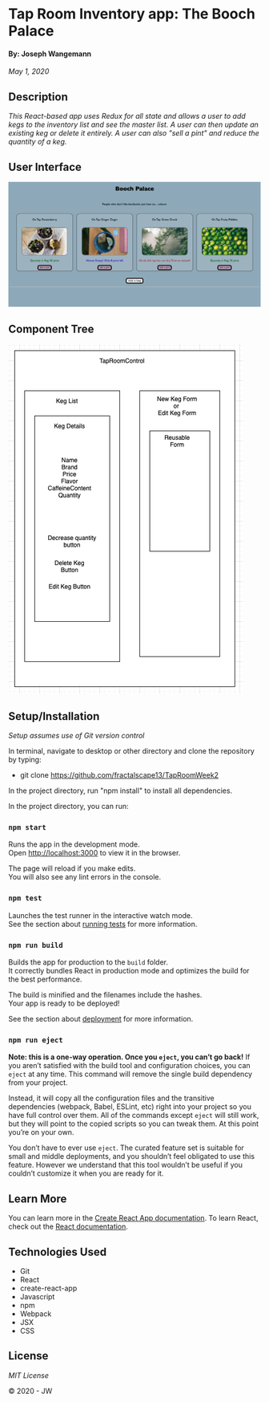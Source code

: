 # Tap Room Inventory app: The Booch Palace
#### By: Joseph Wangemann
_May 1, 2020_

## Description
_This React-based app uses Redux for all state and allows a user to add kegs to the inventory list and see the master list.  A user can then update an existing keg or delete it entirely.  A user can also "sell a pint" and reduce the quantity of a keg._

## User Interface
![UI](./public/screenshot.png?raw=true "Screen shot")

## Component Tree
![Diagram](./public/diagram.png?raw=true "Title")

## Setup/Installation
_Setup assumes use of Git version control_

In terminal, navigate to desktop or other directory and clone the repository by typing:
  * git clone https://github.com/fractalscape13/TapRoomWeek2

In the project directory, run "npm install" to install all dependencies.

In the project directory, you can run:

### `npm start`
Runs the app in the development mode.<br />
Open [http://localhost:3000](http://localhost:3000) to view it in the browser.

The page will reload if you make edits.<br />
You will also see any lint errors in the console.

### `npm test`
Launches the test runner in the interactive watch mode.<br />
See the section about [running tests](https://facebook.github.io/create-react-app/docs/running-tests) for more information.

### `npm run build`
Builds the app for production to the `build` folder.<br />
It correctly bundles React in production mode and optimizes the build for the best performance.

The build is minified and the filenames include the hashes.<br />
Your app is ready to be deployed!

See the section about [deployment](https://facebook.github.io/create-react-app/docs/deployment) for more information.

### `npm run eject`
**Note: this is a one-way operation. Once you `eject`, you can’t go back!**
If you aren’t satisfied with the build tool and configuration choices, you can `eject` at any time. This command will remove the single build dependency from your project.

Instead, it will copy all the configuration files and the transitive dependencies (webpack, Babel, ESLint, etc) right into your project so you have full control over them. All of the commands except `eject` will still work, but they will point to the copied scripts so you can tweak them. At this point you’re on your own.

You don’t have to ever use `eject`. The curated feature set is suitable for small and middle deployments, and you shouldn’t feel obligated to use this feature. However we understand that this tool wouldn’t be useful if you couldn’t customize it when you are ready for it.

## Learn More
You can learn more in the [Create React App documentation](https://facebook.github.io/create-react-app/docs/getting-started).
To learn React, check out the [React documentation](https://reactjs.org/).

## Technologies Used
* Git
* React
* create-react-app
* Javascript
* npm
* Webpack
* JSX
* CSS

## License
_MIT License_

&copy; 2020 - JW
